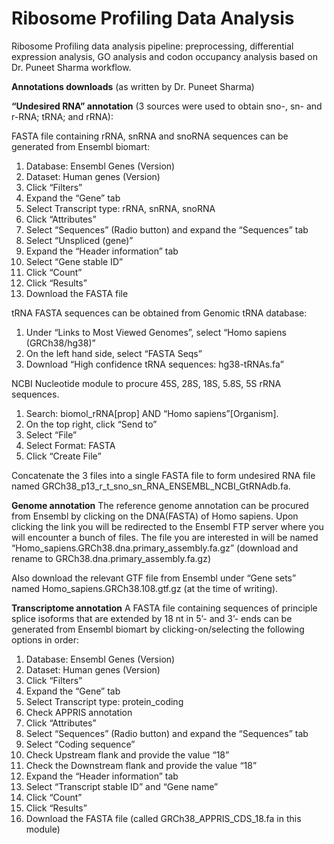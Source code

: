 # Ribosome Profiling Data Analysis

Ribosome Profiling data analysis pipeline: preprocessing, differential expression analysis, GO analysis and codon occupancy analysis based on Dr. Puneet Sharma workflow.

****Annotations downloads**** (as written by Dr. Puneet Sharma)

**“Undesired RNA” annotation** (3 sources were used to obtain sno-, sn- and r-RNA; tRNA; and rRNA):

FASTA file containing rRNA, snRNA and snoRNA sequences can be generated from Ensembl biomart:
1.  Database: Ensembl Genes (Version)
2.  Dataset: Human genes (Version)
3.  Click “Filters”
4.  Expand the “Gene” tab
5.  Select Transcript type: rRNA, snRNA, snoRNA
6.  Click “Attributes”
7.  Select “Sequences” (Radio button) and expand the “Sequences” tab
8.  Select “Unspliced (gene)”
9.  Expand the “Header information” tab
10. Select “Gene stable ID”
11. Click “Count”
12. Click “Results”
13. Download the FASTA file

tRNA FASTA sequences can be obtained from Genomic tRNA database:
1. Under “Links to Most Viewed Genomes”, select “Homo sapiens (GRCh38/hg38)”
2. On the left hand side, select “FASTA Seqs”
3. Download “High confidence tRNA sequences: hg38-tRNAs.fa”

NCBI Nucleotide module to procure 45S, 28S, 18S, 5.8S, 5S rRNA sequences.
1. Search: biomol_rRNA[prop] AND “Homo sapiens”[Organism].
2. On the top right, click “Send to”
3. Select “File”
4. Select Format: FASTA
5. Click “Create File”

Concatenate the 3 files into a single FASTA file to form undesired RNA file named GRCh38_p13_r_t_sno_sn_RNA_ENSEMBL_NCBI_GtRNAdb.fa.

**Genome annotation**
The reference genome annotation can be procured from Ensembl by clicking on the DNA(FASTA) of Homo sapiens. Upon clicking the link you will be redirected to the Ensembl FTP server where you will encounter a bunch of files. The file you are interested in will be named “Homo_sapiens.GRCh38.dna.primary_assembly.fa.gz” (download and rename to GRCh38.dna.primary_assembly.fa.gz)

Also download the relevant GTF file from Ensembl under “Gene sets” named Homo_sapiens.GRCh38.108.gtf.gz (at the time of writing).

**Transcriptome annotation**
A FASTA file containing sequences of principle splice isoforms that are extended by 18 nt in 5’- and 3’- ends can be generated from Ensembl biomart by clicking-on/selecting the following options in order:

1. Database: Ensembl Genes (Version)
2.  Dataset: Human genes (Version)
3.  Click “Filters”
4.  Expand the “Gene” tab
5.  Select Transcript type: protein_coding
6.  Check APPRIS annotation
7.  Click “Attributes”
8.  Select “Sequences” (Radio button) and expand the “Sequences” tab
9.  Select “Coding sequence”
10. Check Upstream flank and provide the value “18”
11. Check the Downstream flank and provide the value “18”
12. Expand the “Header information” tab
13. Select “Transcript stable ID” and “Gene name”
14. Click “Count”
15. Click “Results”
16. Download the FASTA file (called GRCh38_APPRIS_CDS_18.fa in this module)
